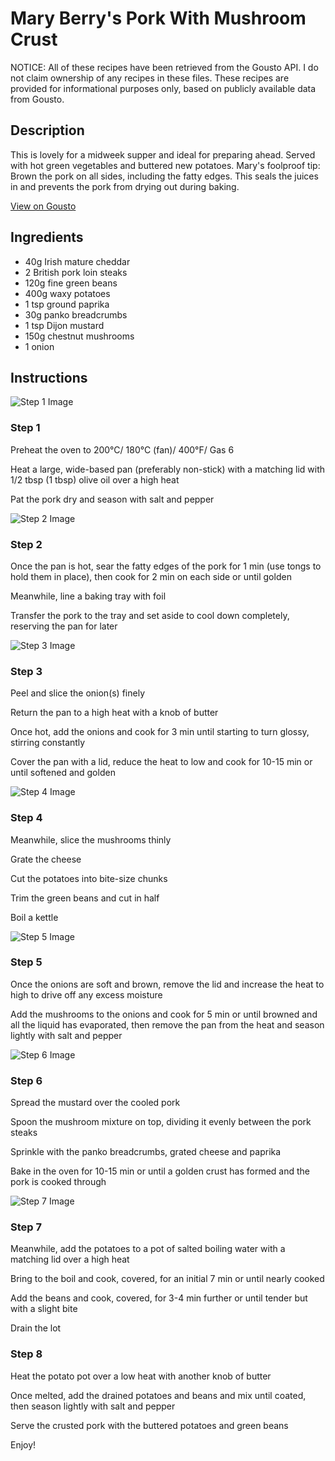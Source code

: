 # Mary Berry's Pork With Mushroom Crust

NOTICE: All of these recipes have been retrieved from the Gousto API. I do not claim ownership of any recipes in these files. These recipes are provided for informational purposes only, based on publicly available data from Gousto.

## Description

This is lovely for a midweek supper and ideal for preparing ahead. Served with hot green vegetables and buttered new potatoes. Mary's foolproof tip: Brown the pork  on all sides, including the fatty edges. This seals the juices in and prevents the pork from drying out during baking.

[View on Gousto](https://www.gousto.co.uk/recipes/cookbook/mary-berrys-pork-with-mushroom-crust)

## Ingredients

- 40g Irish mature cheddar
- 2 British pork loin steaks
- 120g fine green beans
- 400g waxy potatoes
- 1 tsp ground paprika 
- 30g panko breadcrumbs 
- 1 tsp Dijon mustard
- 150g chestnut mushrooms
- 1 onion 

## Instructions

![Step 1 Image](https://production-media.gousto.co.uk/cms/recipe-step-image/537.-step-1-x200.jpg)

### Step 1

Preheat the oven to&nbsp;200&deg;C/ 180&deg;C (fan)/ 400&deg;F/ Gas 6


Heat a large, wide-based pan (preferably non-stick) with a matching lid with 1/2 tbsp <span class="text-danger">(1 tbsp) </span>olive oil over a high heat


Pat the pork dry and season with salt and pepper

![Step 2 Image](https://production-media.gousto.co.uk/cms/recipe-step-image/537.-step-2-x200.jpg)

### Step 2

Once the pan is hot, sear the fatty edges of the pork for 1 min (use tongs to hold them in place), then cook for 2 min on each side or until golden


Meanwhile, line a baking tray with foil


Transfer the pork to the tray and set aside to cool down completely, reserving the pan for later

![Step 3 Image](https://production-media.gousto.co.uk/cms/recipe-step-image/537.-step-3-x200.jpg)

### Step 3

Peel and slice the onion<span class="text-danger">(s)</span> finely


Return the pan to a high heat with a knob of butter


Once hot, add the onions and cook for 3 min until starting to turn glossy, stirring constantly


Cover the pan with a lid, reduce the heat to low and cook for 10-15 min or until softened and golden

![Step 4 Image](https://production-media.gousto.co.uk/cms/recipe-step-image/537.-step-4-x200.jpg)

### Step 4

Meanwhile, slice the mushrooms thinly


Grate the cheese


Cut the potatoes into bite-size chunks


Trim the green beans and cut in half


Boil a kettle

![Step 5 Image](https://production-media.gousto.co.uk/cms/recipe-step-image/537.-step-5-x200.jpg)

### Step 5

Once the onions are soft and brown, remove the lid and increase the heat to high to drive off any excess moisture


Add the mushrooms to the onions and cook for 5 min or until browned and all the liquid has evaporated, then remove the pan from the heat and season lightly with salt and pepper

![Step 6 Image](https://production-media.gousto.co.uk/cms/recipe-step-image/537.-step-6-x200.jpg)

### Step 6

Spread the mustard over the cooled pork


Spoon the mushroom mixture on top, dividing it evenly between the pork steaks


Sprinkle with the panko breadcrumbs, grated cheese and paprika


Bake in the oven for 10-15 min or until a golden crust has formed and the pork is cooked through

![Step 7 Image](https://production-media.gousto.co.uk/cms/recipe-step-image/537.-step-7-x200.jpg)

### Step 7

Meanwhile, add the potatoes to a pot of salted boiling water with a matching lid over a high heat


Bring to the boil and cook, covered, for an initial 7 min or until nearly cooked


Add the beans and cook, covered, for 3-4 min further or until tender but with a slight bite


Drain the lot

### Step 8

Heat the potato pot over a low heat with another knob of butter


Once melted, add the drained potatoes and beans and mix until coated, then season lightly with salt and pepper


Serve the crusted pork with the buttered potatoes and green beans


Enjoy!

